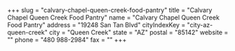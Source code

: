 +++
slug = "calvary-chapel-queen-creek-food-pantry"
title = "Calvary Chapel Queen Creek Food Pantry"
name = "Calvary Chapel Queen Creek Food Pantry"
address = "19248 San Tan Blvd"
cityIndexKey = "city-az-queen-creek"
city = "Queen Creek"
state = "AZ"
postal = "85142"
website = ""
phone = "480 988-2984"
fax = ""
+++
